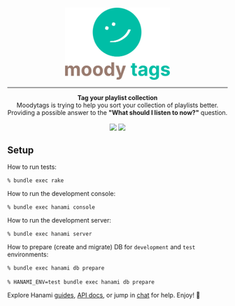 <p align="center">
  <a href="https://moodytags.shiftingphotons.dev"><img src="public/gh_logo.png" width="240"/></a>
</p>

---  

<p align="center">
  <strong>Tag your playlist collection</strong></br>
  Moodytags is trying to help you sort your collection of playlists better.</br>Providing a possible answer to the <strong>"What should I listen to now?"</strong> question.</br></br>
  <img src="https://img.shields.io/github/v/release/shiftingphotons/moodytags?include_prereleases"/>
  <img src="https://img.shields.io/github/workflow/status/shiftingphotons/moodytags/Spec"/></br>
</p>

## Setup

How to run tests:

```
% bundle exec rake
```

How to run the development console:

```
% bundle exec hanami console
```

How to run the development server:

```
% bundle exec hanami server
```

How to prepare (create and migrate) DB for `development` and `test` environments:

```
% bundle exec hanami db prepare

% HANAMI_ENV=test bundle exec hanami db prepare
```

Explore Hanami [guides](https://guides.hanamirb.org/), [API docs](http://docs.hanamirb.org/1.3.3/), or jump in [chat](http://chat.hanamirb.org) for help. Enjoy! 🌸
